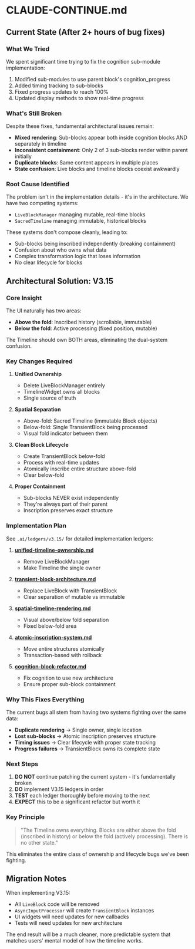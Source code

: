 # CLAUDE-CONTINUE.md

## Current State (After 2+ hours of bug fixes)

### What We Tried
We spent significant time trying to fix the cognition sub-module implementation:
1. Modified sub-modules to use parent block's cognition_progress
2. Added timing tracking to sub-blocks
3. Fixed progress updates to reach 100%
4. Updated display methods to show real-time progress

### What's Still Broken
Despite these fixes, fundamental architectural issues remain:
- **Mixed rendering**: Sub-blocks appear both inside cognition blocks AND separately in timeline
- **Inconsistent containment**: Only 2 of 3 sub-blocks render within parent initially
- **Duplicate blocks**: Same content appears in multiple places
- **State confusion**: Live blocks and timeline blocks coexist awkwardly

### Root Cause Identified
The problem isn't in the implementation details - it's in the architecture. We have two competing systems:
- `LiveBlockManager` managing mutable, real-time blocks
- `SacredTimeline` managing immutable, historical blocks

These systems don't compose cleanly, leading to:
- Sub-blocks being inscribed independently (breaking containment)
- Confusion about who owns what data
- Complex transformation logic that loses information
- No clear lifecycle for blocks

## Architectural Solution: V3.15

### Core Insight
The UI naturally has two areas:
- **Above the fold**: Inscribed history (scrollable, immutable)
- **Below the fold**: Active processing (fixed position, mutable)

The Timeline should own BOTH areas, eliminating the dual-system confusion.

### Key Changes Required

1. **Unified Ownership**
   - Delete LiveBlockManager entirely
   - TimelineWidget owns all blocks
   - Single source of truth

2. **Spatial Separation**
   - Above-fold: Sacred Timeline (immutable Block objects)
   - Below-fold: Single TransientBlock being processed
   - Visual fold indicator between them

3. **Clean Block Lifecycle**
   - Create TransientBlock below-fold
   - Process with real-time updates
   - Atomically inscribe entire structure above-fold
   - Clear below-fold

4. **Proper Containment**
   - Sub-blocks NEVER exist independently
   - They're always part of their parent
   - Inscription preserves exact structure

### Implementation Plan

See `.ai/ledgers/v3.15/` for detailed implementation ledgers:

1. **[unified-timeline-ownership.md](../../../.ai/ledgers/v3.15/unified-timeline-ownership.md)**
   - Remove LiveBlockManager
   - Make Timeline the single owner

2. **[transient-block-architecture.md](../../../.ai/ledgers/v3.15/transient-block-architecture.md)**
   - Replace LiveBlock with TransientBlock
   - Clear separation of mutable vs immutable

3. **[spatial-timeline-rendering.md](../../../.ai/ledgers/v3.15/spatial-timeline-rendering.md)**
   - Visual above/below fold separation
   - Fixed below-fold area

4. **[atomic-inscription-system.md](../../../.ai/ledgers/v3.15/atomic-inscription-system.md)**
   - Move entire structures atomically
   - Transaction-based with rollback

5. **[cognition-block-refactor.md](../../../.ai/ledgers/v3.15/cognition-block-refactor.md)**
   - Fix cognition to use new architecture
   - Ensure proper sub-block containment

### Why This Fixes Everything

The current bugs all stem from having two systems fighting over the same data:
- **Duplicate rendering** → Single owner, single location
- **Lost sub-blocks** → Atomic inscription preserves structure
- **Timing issues** → Clear lifecycle with proper state tracking
- **Progress failures** → TransientBlock owns its complete state

### Next Steps

1. **DO NOT** continue patching the current system - it's fundamentally broken
2. **DO** implement V3.15 ledgers in order
3. **TEST** each ledger thoroughly before moving to the next
4. **EXPECT** this to be a significant refactor but worth it

### Key Principle

> "The Timeline owns everything. Blocks are either above the fold (inscribed in history) or below the fold (actively processing). There is no other state."

This eliminates the entire class of ownership and lifecycle bugs we've been fighting.

## Migration Notes

When implementing V3.15:
- All `LiveBlock` code will be removed
- `AsyncInputProcessor` will create `TransientBlock` instances
- UI widgets will need updates for new callbacks
- Tests will need updates for new architecture

The end result will be a much cleaner, more predictable system that matches users' mental model of how the timeline works.